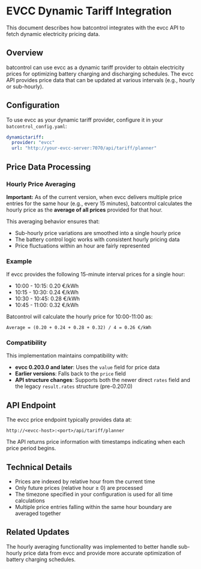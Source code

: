 # EVCC Dynamic Tariff Integration

This document describes how batcontrol integrates with the evcc API to fetch dynamic electricity pricing data.

## Overview

batcontrol can use evcc as a dynamic tariff provider to obtain electricity prices for optimizing battery charging and discharging schedules. The evcc API provides price data that can be updated at various intervals (e.g., hourly or sub-hourly).

## Configuration

To use evcc as your dynamic tariff provider, configure it in your `batcontrol_config.yaml`:

```yaml
dynamictariff:
  provider: "evcc"
  url: "http://your-evcc-server:7070/api/tariff/planner"
```

## Price Data Processing

### Hourly Price Averaging

**Important:** As of the current version, when evcc delivers multiple price entries for the same hour (e.g., every 15 minutes), batcontrol calculates the hourly price as the **average of all prices** provided for that hour.

This averaging behavior ensures that:
- Sub-hourly price variations are smoothed into a single hourly price
- The battery control logic works with consistent hourly pricing data
- Price fluctuations within an hour are fairly represented

### Example

If evcc provides the following 15-minute interval prices for a single hour:
- 10:00 - 10:15: 0.20 €/kWh
- 10:15 - 10:30: 0.24 €/kWh
- 10:30 - 10:45: 0.28 €/kWh
- 10:45 - 11:00: 0.32 €/kWh

Batcontrol will calculate the hourly price for 10:00-11:00 as:
```
Average = (0.20 + 0.24 + 0.28 + 0.32) / 4 = 0.26 €/kWh
```

### Compatibility

This implementation maintains compatibility with:
- **evcc 0.203.0 and later**: Uses the `value` field for price data
- **Earlier versions**: Falls back to the `price` field
- **API structure changes**: Supports both the newer direct `rates` field and the legacy `result.rates` structure (pre-0.207.0)

## API Endpoint

The evcc price endpoint typically provides data at:
```
http://<evcc-host>:<port>/api/tariff/planner
```

The API returns price information with timestamps indicating when each price period begins.

## Technical Details

- Prices are indexed by relative hour from the current time
- Only future prices (relative hour ≥ 0) are processed
- The timezone specified in your configuration is used for all time calculations
- Multiple price entries falling within the same hour boundary are averaged together

## Related Updates

The hourly averaging functionality was implemented to better handle sub-hourly price data from evcc and provide more accurate optimization of battery charging schedules.
